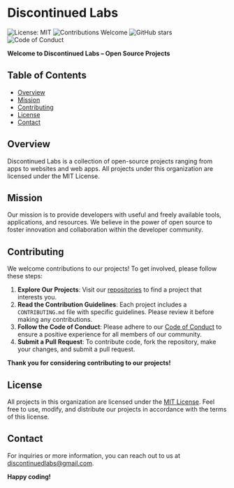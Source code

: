 # Discontinued Labs

![License: MIT](https://img.shields.io/badge/License-MIT-9c0000.svg)
![Contributions Welcome](https://img.shields.io/badge/contributions-welcome-brightgreen.svg)
![GitHub stars](https://img.shields.io/github/stars/discontinuedlabs?style=flat&color=gold)
![Code of Conduct](https://img.shields.io/badge/code%20of%20conduct-expected-blue.svg)

**Welcome to Discontinued Labs – Open Source Projects**

## Table of Contents

-   [Overview](#overview)
-   [Mission](#mission)
-   [Contributing](#contributing)
-   [License](#license)
-   [Contact](#contact)

## Overview

Discontinued Labs is a collection of open-source projects ranging from apps to websites and web apps. All projects under this organization are licensed under the MIT License.

## Mission

Our mission is to provide developers with useful and freely available tools, applications, and resources. We believe in the power of open source to foster innovation and collaboration within the developer community.

## Contributing

We welcome contributions to our projects! To get involved, please follow these steps:

1. **Explore Our Projects**: Visit our [repositories](https://github.com/discontinuedlabs) to find a project that interests you.
2. **Read the Contribution Guidelines**: Each project includes a `CONTRIBUTING.md` file with specific guidelines. Please review it before making any contributions.
3. **Follow the Code of Conduct**: Please adhere to our [Code of Conduct](CODE_OF_CONDUCT.md) to ensure a positive experience for all members of our community.
4. **Submit a Pull Request**: To contribute code, fork the repository, make your changes, and submit a pull request.

**Thank you for considering contributing to our projects!**

## License

All projects in this organization are licensed under the [MIT License](LICENSE). Feel free to use, modify, and distribute our projects in accordance with the terms of this license.

## Contact

For inquiries or more information, you can reach out to us at [discontinuedlabs@gmail.com](mailto:discontinuedlabs@gmail.com).

**Happy coding!**
